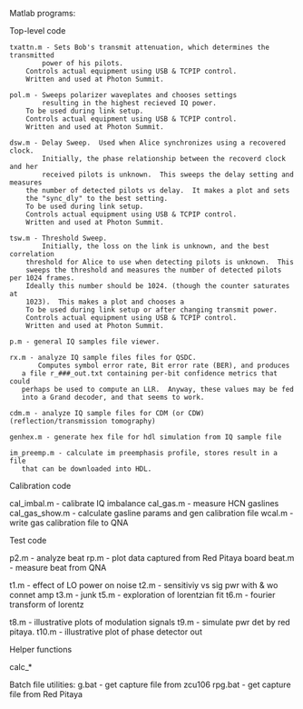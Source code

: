

Matlab programs:

 Top-level code

    txattn.m - Sets Bob's transmit attenuation, which determines the transmitted
            power of his pilots.
	    Controls actual equipment using USB & TCPIP control.
	    Written and used at Photon Summit.  

    pol.m - Sweeps polarizer waveplates and chooses settings
            resulting in the highest recieved IQ power.
	    To be used during link setup.
	    Controls actual equipment using USB & TCPIP control.
	    Written and used at Photon Summit.
	    
    dsw.m - Delay Sweep.  Used when Alice synchronizes using a recovered clock.
            Initially, the phase relationship between the recoverd clock and her
            received pilots is unknown.  This sweeps the delay setting and measures
	    the number of detected pilots vs delay.  It makes a plot and sets
	    the "sync_dly" to the best setting.
	    To be used during link setup.
	    Controls actual equipment using USB & TCPIP control.
	    Written and used at Photon Summit.

    tsw.m - Threshold Sweep.
            Initially, the loss on the link is unknown, and the best correlation
	    threshold for Alice to use when detecting pilots is unknown.  This
	    sweeps the threshold and measures the number of detected pilots per 1024 frames.
	    Ideally this number should be 1024. (though the counter saturates at
	    1023).  This makes a plot and chooses a 
	    To be used during link setup or after changing transmit power.
	    Controls actual equipment using USB & TCPIP control.
	    Written and used at Photon Summit.

    p.m - general IQ samples file viewer.

    rx.m - analyze IQ sample files files for QSDC.
           Computes symbol error rate, Bit error rate (BER), and produces
	   a file r_###_out.txt containing per-bit confidence metrics that could
	   perhaps be used to compute an LLR.  Anyway, these values may be fed
	   into a Grand decoder, and that seems to work.

    cdm.m - analyze IQ sample files for CDM (or CDW) (reflection/transmission tomography)

    genhex.m - generate hex file for hdl simulation from IQ sample file

    im_preemp.m - calculate im preemphasis profile, stores result in a file
       that can be downloaded into HDL.

 Calibration code

  cal_imbal.m    - calibrate IQ imbalance
  cal_gas.m      - measure HCN gaslines
  cal_gas_show.m - calculate gasline params and gen calibration file
  wcal.m         - write gas calibration file to QNA

 Test code

  p2.m - analyze beat
  rp.m - plot data captured from Red Pitaya board
  beat.m - measure beat from QNA
  
  t1.m - effect of LO power on noise
  t2.m - sensitiviy vs sig pwr with & wo connet amp
  t3.m - junk
  t5.m - exploration of lorentzian fit
  t6.m - fourier transform of lorentz

  t8.m - illustrative plots of modulation signals
  t9.m - simulate pwr det by red pitaya.
  t10.m - illustrative plot of phase detector out

 Helper functions

  calc_*
  

Batch file utilities:
  g.bat   - get capture file from zcu106
  rpg.bat - get capture file from Red Pitaya
